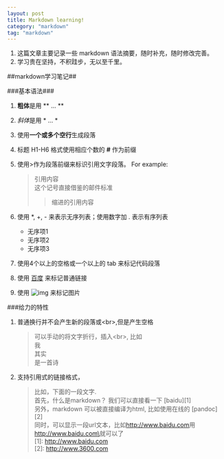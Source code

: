 ```yaml
---
layout: post
title: Markdown learning!
category: "markdown"
tag: "markdown"
---
```



1. 这篇文章主要记录一些 markdown 语法摘要，随时补充，随时修改完善。  
2. 学习贵在坚持，不积跬步，无以至千里。

##markdown学习笔记##

###基本语法###

1. **粗体**是用 \*\* ... \*\*    
2. *斜体*是用 \* ... \*  
3. 使用**一个或多个空行**生成段落  
4. 标题 H1-H6 格式使用相应个数的 **#** 作为前缀  
5. 使用\>作为段落前缀来标识引用文字段落。 For example:  
    >  引用内容    
    >  这个记号直接借鉴的邮件标准    
    >  > 缩进的引用内容      
  
6. 使用 *, +, - 来表示无序列表；使用数字加 . 表示有序列表  
	* 无序项1
	+ 无序项2 
	+ 无序项3
7. 使用4个以上的空格或一个以上的 tab 来标记代码段落  
8. 使用 [百度](http://www.baidu.com "title") 来标记普通链接  
9. 使用 ![img](http://image6.tuku.cn/pic/wallpaper/fengjing/yangguangshatanhaian/020.jpg) 来标记图片  

###给力的特性

1. 普通换行并不会产生新的段落或<br\>,但是产生空格  
	> 可以手动的将文字折行，插入<br\>, 比如
	> <br>我<br>其实<br>是一首诗

2. 支持引用式的链接格式，  
	> 比如，下面的一段文字.  
	> 首先，什么是markdown？ 我们可以直接看一下 [baidu][1]      
	> 另外，markdown 可以被直接编译为html, 比如使用在线的 [pandoc][2]       
	> 同时，可以显示一段url文本，比如<http://www.baidu.com>用<http://www.baidu.com\>就可以了    
	> [1]: http://www.baidu.com    
	> [2]: http://www.3600.com    
